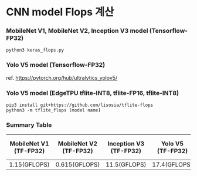 # CNN model Flops 계산

### MobileNet V1, MobileNet V2, Inception V3 model (Tensorflow-FP32)
    python3 keras_flops.py


### Yolo V5 model (Tensorflow-FP32)
ref. https://pytorch.org/hub/ultralytics_yolov5/



### Yolo V5 model (EdgeTPU tflite-INT8, tflite-FP16, tflite-INT8)
    pip3 install git+https://github.com/lisosia/tflite-flops
    python3 -m tflite_flops [model name]


### Summary Table

|MobileNet V1 (TF-FP32)|MobileNet V2 (TF-FP32)|Inception V3 (TF-FP32)|Yolo V5 </br> (TF-FP32)|Yolo V5 </br> (EdgeTPU-tflite-INT8)|Yolo V5 </br> (tflite-FP16)|Yolo V5 </br> (tflite-INT8)|
|:---:|:---:|:---:|:---:|:---:|:---:|:---:|
|1.15(GFLOPS)|0.615(GFLOPS)|11.5(GFLOPS)|17.4(GFLOPS)|5.9(GFLOPS)|16.4(GFLOPS)|16.4(GFLOPS)|
